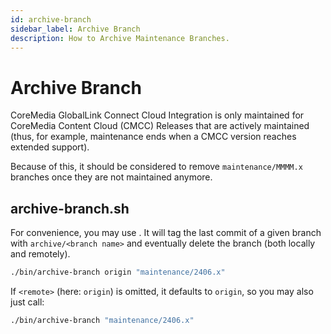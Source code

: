 ```yaml
---
id: archive-branch
sidebar_label: Archive Branch
description: How to Archive Maintenance Branches.
---
```


# Archive Branch

CoreMedia GlobalLink Connect Cloud Integration is only maintained for
CoreMedia Content Cloud (CMCC) Releases that are actively maintained (thus, for
example, maintenance ends when a CMCC version reaches extended support).

Because of this, it should be considered to remove `maintenance/MMMM.x` branches
once they are not maintained anymore.

## archive-branch.sh

For convenience, you may use <RepositoryLink path="bin/archive-branch.sh"/>.
It will tag the last commit of a given branch with `archive/<branch name>` and
eventually delete the branch (both locally and remotely).

```bash
./bin/archive-branch origin "maintenance/2406.x"
```

If `<remote>` (here: `origin`) is omitted, it defaults to `origin`, so you may
also just call:

```bash
./bin/archive-branch "maintenance/2406.x"
```
